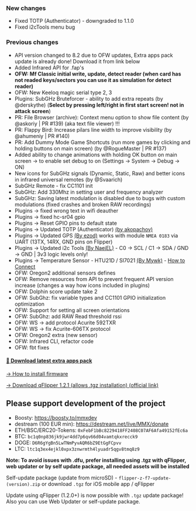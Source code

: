 ### New changes
* Fixed TOTP (Authenticator) - downgraded to 1.1.0
* Fixed i2cTools menu bug
### Previous changes
* API version changed to 8.2 due to OFW updates, Extra apps pack update is already done! Download it from link below
* Added Infrared API for .fap's
* **OFW: Mf Classic initial write, update, detect reader (when card has not readed keys/sectors you can use it as simulation for detect reader)**
* OFW: New Keeloq magic serial type 2, 3
* Plugins: SubGHz Bruteforcer - ability to add extra repeats (by @derskythe) (**Select by pressing left/right in first start screen! not in attack screen**)
* PR: File Browser (archive): Context menu option to show file content (by @askoriy | PR #139) (aka text file viewer) !!!
* PR: Flappy Bird: Increase pilars line width to improve visibility (by @ahumeniy | PR #140)
* PR: Add Dummy Mode Game Shortcuts (run more games by clicking and holding buttons on main screen) (by @RogueMaster | PR #137)
* Added ability to change animations with holding OK button on main screen -> to enable set debug to on (Settings -> System -> Debug -> ON)
* New icons for SubGHz signals (Dynamic, Static, Raw) and better icons in infrared universal remotes (by @Svaarich)
* SubGHz Remote - fix CC1101 init
* SubGHz: Add 330Mhz in setting user and frequency analyzer
* SubGHz: Saving latest modulation is disabled due to bugs with custom modulations (fixed crashes and broken RAW recordings)
* Plugins -> fixed wrong text in wifi deauther
* Plugins -> fixed hc-sr04 gpio
* Plugins -> Reset GPIO pins to default state
* Plugins -> Updated TOTP (Authenticator) [(by akopachov)](https://github.com/akopachov/flipper-zero_authenticator)
* Plugins -> Updated GPS [(By ezod)](https://github.com/ezod/flipperzero-gps) works with module `NMEA 0183` via UART (13TX, 14RX, GND pins on Flipper)
* Plugins -> Updated i2c Tools [(By NaejEL)](https://github.com/NaejEL/flipperzero-i2ctools) - C0 -> SCL / C1 -> SDA / GND -> GND | 3v3 logic levels only!
* Plugins -> Temperature Sensor - HTU21D / SI7021 [(By Mywk)](https://github.com/Mywk/FlipperTemperatureSensor) - [How to Connect](https://github.com/DarkFlippers/unleashed-firmware/blob/dev/applications/plugins/temperature_sensor/Readme.md)
* OFW: Oregon2 additional sensors defines
* OFW: Remove resources from API to prevent frequent API version increase (changes a way how icons included in plugins)
* OFW: Dolphin score update take 2
* OFW: SubGhz: fix variable types and CC1101 GPIO initialization optimization
* OFW: Support for setting all screen orientations 
* OFW: SubGhz: add RAW Read threshold rssi
* OFW: WS -> add protocol Acurite 592TXR 
* OFW: WS -> fix Acurite-606TX protocol
* OFW: Oregon2 extra (new sensor)
* OFW: Infrared CLI, refactor code
* OFW: fbt fixes

#### [🎲 Download latest extra apps pack](https://download-directory.github.io/?url=https://github.com/xMasterX/unleashed-extra-pack/tree/main/apps)

[-> How to install firmware](https://github.com/DarkFlippers/unleashed-firmware/blob/dev/documentation/HowToInstall.md)

[-> Download qFlipper 1.2.1 (allows .tgz installation) (official link)](https://update.flipperzero.one/builds/qFlipper/1.2.1/)

## Please support development of the project
* Boosty: https://boosty.to/mmxdev
* destream (100 EUR min): https://destream.net/live/MMX/donate
* ETH/BSC/ERC20-Tokens: `0xFebF1bBc8229418FF2408C07AF6Afa49152fEc6a`
* BTC: `bc1q0np836jk9jwr4dd7p6qv66d04vamtqkxrecck9`
* DOGE: `D6R6gYgBn5LwTNmPyvAQR6bZ9EtGgFCpvv`
* LTC: `ltc1q3ex4ejkl0xpx3znwrmth4lyuadr5qgv8tmq8z9`

**Note: To avoid issues with .dfu, prefer installing using .tgz with qFlipper, web updater or by self update package, all needed assets will be installed**

Self-update package (update from microSD) - `flipper-z-f7-update-(version).zip` or download `.tgz` for iOS mobile app / qFlipper

Update using qFlipper (1.2.0+) is now possible with `.tgz` update package! Also you can use Web Updater or self-update package.

